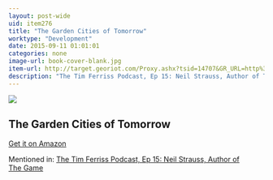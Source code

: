 ```yaml
---
layout: post-wide
uid: item276
title: "The Garden Cities of Tomorrow"
worktype: "Development"
date: 2015-09-11 01:01:01
categories: none
image-url: book-cover-blank.jpg
item-url: http://target.georiot.com/Proxy.ashx?tsid=14707&GR_URL=http%3A%2F%2Fwww.amazon.com%2FThe-Game-Penetrating-Society-Artists%2Fdp%2F0060554738%2F
description: "The Tim Ferriss Podcast, Ep 15: Neil Strauss, Author of The Game"
---
```

<a href="http://target.georiot.com/Proxy.ashx?tsid=14707&GR_URL=http%3A%2F%2Fwww.amazon.com%2FThe-Game-Penetrating-Society-Artists%2Fdp%2F0060554738%2F" target="blank"><img src="../../../../img/thumbs/book-cover-blank.jpg" class="prod-img"></a>
<h2>The Garden Cities of Tomorrow</h2>
<p><a href="http://target.georiot.com/Proxy.ashx?tsid=14707&GR_URL=http%3A%2F%2Fwww.amazon.com%2FThe-Game-Penetrating-Society-Artists%2Fdp%2F0060554738%2F" target="blank">Get it on Amazon</a><p>
<p>Mentioned in: <a href="http://fourhourworkweek.com/2014/06/24/neil-strauss/" target="blank">The Tim Ferriss Podcast, Ep 15: Neil Strauss, Author of The Game</a></p>
